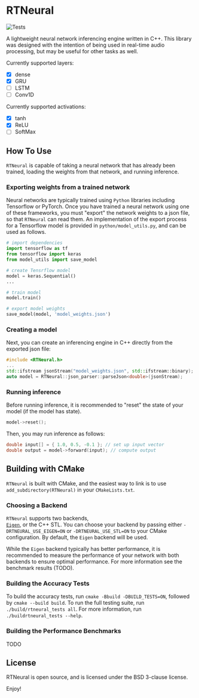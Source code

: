 # RTNeural

![Tests](https://github.com/jatinchowdhury18/RTNeural/workflows/Tests/badge.svg)

A lightweight neural network inferencing engine written in C++.
This library was designed with the intention of being used in
real-time audio processing, but may be useful for other tasks
as well.

Currently supported layers:
  
  - [x] dense
  - [x] GRU
  - [ ] LSTM
  - [ ] Conv1D

Currently supported activations:
  - [x] tanh
  - [x] ReLU
  - [ ] SoftMax

## How To Use

`RTNeural` is capable of taking a neural network that
has already been trained, loading the weights from that
network, and running inference.

### Exporting weights from a trained network

Neural networks are typically trained using `Python`
libraries including Tensorflow or PyTorch. Once you
have trained a neural network using one of these frameworks,
you must "export" the network weights to a json file,
so that `RTNeural` can read them. An implementation of
the export process for a Tensorflow model is provided in
`python/model_utils.py`, and can be used as follows.

```python
# import dependencies
import tensorflow as tf
from tensorflow import keras
from model_utils import save_model

# create Tensrflow model
model = keras.Sequential()
...

# train model
model.train()

# export model weights
save_model(model, 'model_weights.json')
```

### Creating a model

Next, you can create an inferencing engine in C++ directly
from the exported json file:

```cpp
#include <RTNeural.h>
...
std::ifstream jsonStream("model_weights.json", std::ifstream::binary);
auto model = RTNeural::json_parser::parseJson<double>(jsonStream);
```

### Running inference

Before running inference, it is recommended to "reset" the
state of your model (if the model has state).
```cpp
model->reset();
```

Then, you may run inference as follows:
```cpp
double input[] = { 1.0, 0.5, -0.1 }; // set up input vector
double output = model->forward(input); // compute output
```

## Building with CMake

`RTNeural` is built with CMake, and the easiest way to link
is to use `add_subdirectory(RTNeural)` in your `CMakeLists.txt`.

### Choosing a Backend

`RTNeural` supports two backends, \
[`Eigen`](http://eigen.tuxfamily.org/), or the C++ STL.
You can choose your backend by passing either
`-DRTNEURAL_USE_EIGEN=ON` or `-DRTNEURAL_USE_STL=ON`
to your CMake configuration. By default, the `Eigen`
backend will be used.

While the `Eigen` backend typically has better performance,
it is recommended to measure the performance of your network
with both backends to ensure optimal performance. For more
information see the benchmark results (TODO).

### Building the Accuracy Tests

To build the accuracy tests, run
`cmake -Bbuild -DBUILD_TESTS=ON`, followed by
`cmake --build build`. To run the full testing suite,
run `./build/rtneural_tests all`. For more information,
run `./buildrtneural_tests --help`.

### Building the Performance Benchmarks

TODO

## License

RTNeural is open source, and is licensed under the
BSD 3-clause license.

Enjoy!
